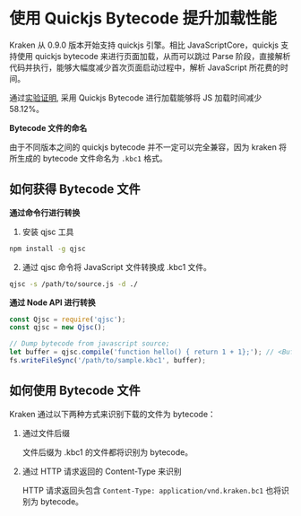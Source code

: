 # 使用 Quickjs Bytecode 提升加载性能

Kraken 从 0.9.0 版本开始支持 quickjs 引擎。相比 JavaScriptCore，quickjs 支持使用 quickjs bytecode 来进行页面加载，从而可以跳过 Parse 阶段，直接解析代码并执行，能够大幅度减少首次页面启动过程中，解析 JavaScript 所花费的时间。

通过[实验证明](https://github.com/openkraken/kraken/pull/446), 采用 Quickjs Bytecode 进行加载能够将 JS 加载时间减少 58.12%。

**Bytecode 文件的命名**

由于不同版本之间的 quickjs bytecode 并不一定可以完全兼容，因为 kraken 将所生成的 bytecode 文件命名为 `.kbc1` 格式。

## 如何获得 Bytecode 文件

**通过命令行进行转换**

1. 安装 qjsc 工具

```bash
npm install -g qjsc
```

2. 通过 qjsc 命令将 JavaScript 文件转换成 .kbc1 文件。

```bash
qjsc -s /path/to/source.js -d ./
```

**通过 Node API 进行转换**

```javascript
const Qjsc = require('qjsc');
const qjsc = new Qjsc();

// Dump bytecode from javascript source;
let buffer = qjsc.compile('function hello() { return 1 + 1};'); // <Buffer ...>
fs.writeFileSync('/path/to/sample.kbc1', buffer);
```

## 如何使用 Bytecode 文件

Kraken 通过以下两种方式来识别下载的文件为 bytecode：

1. 通过文件后缀

   文件后缀为 .kbc1 的文件都将识别为 bytecode。

2. 通过 HTTP 请求返回的 Content-Type 来识别

   HTTP 请求返回头包含 `Content-Type: application/vnd.kraken.bc1` 也将识别为 bytecode。

